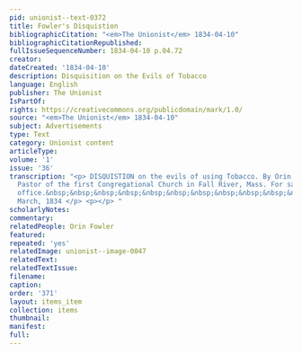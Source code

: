 ```yaml
---
pid: unionist--text-0372
title: Fowler's Disquistion
bibliographicCitation: "<em>The Unionist</em> 1834-04-10"
bibliographicCitationRepublished: 
fullIssueSequenceNumber: 1834-04-10 p.04.72
creator: 
dateCreated: '1834-04-10'
description: Disquisition on the Evils of Tobacco
language: English
publisher: The Unionist
IsPartOf: 
rights: https://creativecommons.org/publicdomain/mark/1.0/
source: "<em>The Unionist</em> 1834-04-10"
subject: Advertisements
type: Text
category: Unionist content
articleType: 
volume: '1'
issue: '36'
transcription: "<p> DISQUISTION on the evils of using Tobacco. By Orin Fowler, A.M.
  Pastor of the first Congregational Church in Fall River, Mass. For sale at this
  office.&nbsp;&nbsp;&nbsp;&nbsp;&nbsp;&nbsp;&nbsp;&nbsp;&nbsp;&nbsp;&nbsp;&nbsp;&nbsp;
  March, 1834 </p> <p></p> "
scholarlyNotes: 
commentary: 
relatedPeople: Orin Fowler
featured: 
repeated: 'yes'
relatedImage: unionist--image-0047
relatedText: 
relatedTextIssue: 
filename: 
caption: 
order: '371'
layout: items_item
collection: items
thumbnail: 
manifest: 
full: 
---
```

